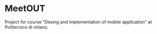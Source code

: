 # MeetOUT

Project for course "Desing and implementation of mobile application" at Politecnico di milano.


